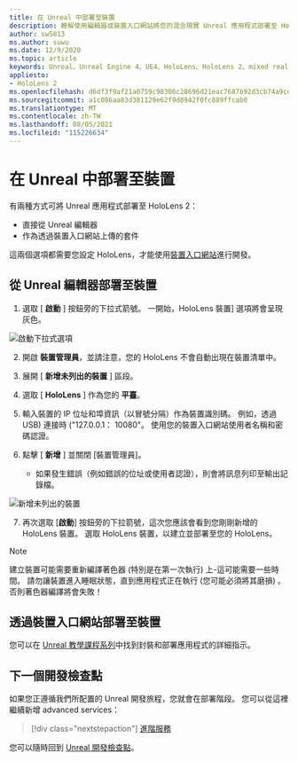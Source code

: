 ```yaml
---
title: 在 Unreal 中部署至裝置
description: 瞭解使用編輯器或裝置入口網站將您的混合現實 Unreal 應用程式部署至 HoloLens 2 所需瞭解的一切。
author: sw5813
ms.author: suwu
ms.date: 12/9/2020
ms.topic: article
keywords: Unreal、Unreal Engine 4、UE4、HoloLens、HoloLens 2、mixed reality、部署至裝置、電腦、檔、混合現實耳機、windows mixed reality 耳機、虛擬實境耳機
appliesto:
- HoloLens 2
ms.openlocfilehash: d6df3f9af21a0759c98306c28696d21eac7687b92d3cb74a9cd9948122cbcbcc
ms.sourcegitcommit: a1c086aa83d381129e62f9d8942f0fc889ffcab0
ms.translationtype: MT
ms.contentlocale: zh-TW
ms.lasthandoff: 08/05/2021
ms.locfileid: "115226634"
---
```

# <a name="deploy-to-device-in-unreal"></a>在 Unreal 中部署至裝置

有兩種方式可將 Unreal 應用程式部署至 HoloLens 2：
* 直接從 Unreal 編輯器
* 作為透過裝置入口網站上傳的套件

這兩個選項都需要您設定 HoloLens，才能使用[裝置入口網站](../platform-capabilities-and-apis/using-the-windows-device-portal.md)進行開發。

## <a name="deploying-to-device-from-the-unreal-editor"></a>從 Unreal 編輯器部署至裝置

1. 選取 [ **啟動** ] 按鈕旁的下拉式箭號。 一開始，HoloLens 裝置] 選項將會呈現灰色。

![啟動下拉式選項](images/unreal/launch-dropdown.png)

2. 開啟 **裝置管理員**，並請注意，您的 HoloLens 不會自動出現在裝置清單中。

3. 展開 [ **新增未列出的裝置** ] 區段。

4. 選取 [ **HoloLens** ] 作為您的 **平臺**。

5. 輸入裝置的 IP 位址和埠資訊（以冒號分隔）作為裝置識別碼。 例如，透過 USB) 連接時 ("127.0.0.1： 10080"。 使用您的裝置入口網站使用者名稱和密碼認證。

6. 點擊 [ **新增** ] 並關閉 [裝置管理員]。
    * 如果發生錯誤（例如錯誤的位址或使用者認證），則會將訊息列印至輸出記錄檔。

![新增未列出的裝置](images/unreal/add-unlisted-device.png)

7. 再次選取 [**啟動**] 按鈕旁的下拉箭號，這次您應該會看到您剛剛新增的 HoloLens 裝置。 選取 HoloLens 裝置，以建立並部署至您的 HoloLens。

>[!NOTE]
>建立裝置可能需要重新編譯著色器 (特別是在第一次執行) 上-這可能需要一些時間。 請勿讓裝置進入睡眠狀態，直到應用程式正在執行 (您可能必須將其磨損) 。 否則著色器編譯將會失敗！

## <a name="deploying-to-device-via-device-portal"></a>透過裝置入口網站部署至裝置

您可以在 [Unreal 教學課程系列](tutorials/unreal-uxt-ch6.md#packaging-and-deploying-the-app-via-device-portal)中找到封裝和部署應用程式的詳細指示。

## <a name="next-development-checkpoint"></a>下一個開發檢查點

如果您正遵循我們所配置的 Unreal 開發旅程，您就會在部署階段。 您可以從這裡繼續新增 advanced services：

> [!div class="nextstepaction"]
> [進階服務](unreal-development-overview.md#5-adding-services)

您可以隨時回到 [Unreal 開發檢查點](unreal-development-overview.md#4-streaming-and-deploying-to-a-device)。
